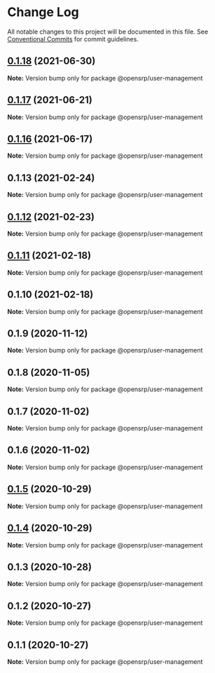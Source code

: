 # Change Log

All notable changes to this project will be documented in this file.
See [Conventional Commits](https://conventionalcommits.org) for commit guidelines.

## [0.1.18](https://github.com/OpenSRP/web/compare/@opensrp/user-management@0.1.16...@opensrp/user-management@0.1.18) (2021-06-30)

**Note:** Version bump only for package @opensrp/user-management





## [0.1.17](https://github.com/OpenSRP/web/compare/@opensrp/user-management@0.1.16...@opensrp/user-management@0.1.17) (2021-06-21)

**Note:** Version bump only for package @opensrp/user-management

## [0.1.16](https://github.com/OpenSRP/web/compare/@opensrp/user-management@0.1.15...@opensrp/user-management@0.1.16) (2021-06-17)

**Note:** Version bump only for package @opensrp/user-management

## 0.1.13 (2021-02-24)

**Note:** Version bump only for package @opensrp/user-management

## [0.1.12](https://github.com/OpenSRP/web/compare/@opensrp/user-management@0.1.11...@opensrp/user-management@0.1.12) (2021-02-23)

**Note:** Version bump only for package @opensrp/user-management

## [0.1.11](https://github.com/OpenSRP/web/compare/@opensrp/user-management@0.1.10...@opensrp/user-management@0.1.11) (2021-02-18)

**Note:** Version bump only for package @opensrp/user-management

## 0.1.10 (2021-02-18)

**Note:** Version bump only for package @opensrp/user-management

## 0.1.9 (2020-11-12)

**Note:** Version bump only for package @opensrp/user-management

## 0.1.8 (2020-11-05)

**Note:** Version bump only for package @opensrp/user-management

## 0.1.7 (2020-11-02)

**Note:** Version bump only for package @opensrp/user-management

## 0.1.6 (2020-11-02)

**Note:** Version bump only for package @opensrp/user-management

## [0.1.5](https://github.com/OpenSRP/web/compare/@opensrp/user-management@0.1.4...@opensrp/user-management@0.1.5) (2020-10-29)

**Note:** Version bump only for package @opensrp/user-management

## [0.1.4](https://github.com/OpenSRP/web/compare/@opensrp/user-management@0.1.3...@opensrp/user-management@0.1.4) (2020-10-29)

**Note:** Version bump only for package @opensrp/user-management

## 0.1.3 (2020-10-28)

**Note:** Version bump only for package @opensrp/user-management

## 0.1.2 (2020-10-27)

**Note:** Version bump only for package @opensrp/user-management

## 0.1.1 (2020-10-27)

**Note:** Version bump only for package @opensrp/user-management
